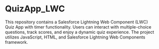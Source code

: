 # QuizApp_LWC
This repository contains a Salesforce Lightning Web Component (LWC) Quiz App with timer functionality. Users can interact with multiple-choice questions, track scores, and enjoy a dynamic quiz experience. The project utilizes JavaScript, HTML, and Salesforce Lightning Web Components framework.
